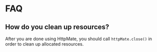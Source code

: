 # FAQ

## How do you clean up resources?
After you are done using HttpMate, you should call `httpMate.close()` in order to clean
up allocated resources.